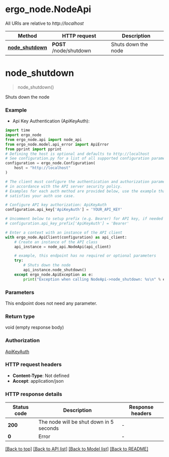# ergo_node.NodeApi

All URIs are relative to *http://localhost*

Method | HTTP request | Description
------------- | ------------- | -------------
[**node_shutdown**](NodeApi.md#node_shutdown) | **POST** /node/shutdown | Shuts down the node


# **node_shutdown**
> node_shutdown()

Shuts down the node

### Example

* Api Key Authentication (ApiKeyAuth):

```python
import time
import ergo_node
from ergo_node.api import node_api
from ergo_node.model.api_error import ApiError
from pprint import pprint
# Defining the host is optional and defaults to http://localhost
# See configuration.py for a list of all supported configuration parameters.
configuration = ergo_node.Configuration(
    host = "http://localhost"
)

# The client must configure the authentication and authorization parameters
# in accordance with the API server security policy.
# Examples for each auth method are provided below, use the example that
# satisfies your auth use case.

# Configure API key authorization: ApiKeyAuth
configuration.api_key['ApiKeyAuth'] = 'YOUR_API_KEY'

# Uncomment below to setup prefix (e.g. Bearer) for API key, if needed
# configuration.api_key_prefix['ApiKeyAuth'] = 'Bearer'

# Enter a context with an instance of the API client
with ergo_node.ApiClient(configuration) as api_client:
    # Create an instance of the API class
    api_instance = node_api.NodeApi(api_client)

    # example, this endpoint has no required or optional parameters
    try:
        # Shuts down the node
        api_instance.node_shutdown()
    except ergo_node.ApiException as e:
        print("Exception when calling NodeApi->node_shutdown: %s\n" % e)
```


### Parameters
This endpoint does not need any parameter.

### Return type

void (empty response body)

### Authorization

[ApiKeyAuth](../README.md#ApiKeyAuth)

### HTTP request headers

 - **Content-Type**: Not defined
 - **Accept**: application/json


### HTTP response details

| Status code | Description | Response headers |
|-------------|-------------|------------------|
**200** | The node will be shut down in 5 seconds |  -  |
**0** | Error |  -  |

[[Back to top]](#) [[Back to API list]](../README.md#documentation-for-api-endpoints) [[Back to Model list]](../README.md#documentation-for-models) [[Back to README]](../README.md)

